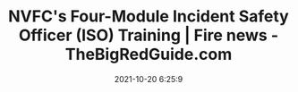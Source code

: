 ---
"title": "NVFC's Four-Module Incident Safety Officer (ISO) Training | Fire news - TheBigRedGuide.com"
"date": "2021-10-20 6:25:9"
"feed_name": "GOOGLENEWSCONSTRUCTION"
"feed_website": "https://news.google.com/search?q=construction%2Bincident&hl=en-US&gl=US&ceid=US:en"
"feed_rss": "https://news.google.com/rss/search?q=construction%2Bincident&hl=en-US&gl=US&ceid=US:en"
"link": "https://www.thebigredguide.com/news/nvfc-incident-safety-officer-series-training-co-1964-ga.1634705953.html"
"source": "{'href': 'https://www.thebigredguide.com', 'title': 'TheBigRedGuide.com'}"
"file": "_posts/2021-1-1-4b989cc18064a0304d98d28830c5d54e94e24eec.md"
"accident": "0"
"drilling": "0"
"represented_by": "0"
"dead": "0"
"injured": "0"
"arrested": "0"
"place": "unknown place"
"where": "unknown site"
"causes": "unknown"
"place_uri": "unknown place"
---